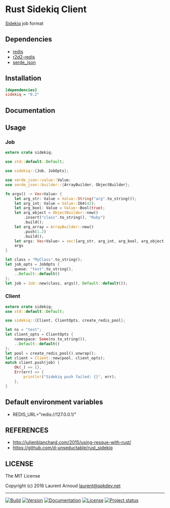 # Rust Sidekiq Client

[Sidekiq](https://github.com/mperham/sidekiq/wiki/Job-Format) job format

## Dependencies

* [redis](https://github.com/mitsuhiko/redis-rs)
* [r2d2-redis](https://github.com/sorccu/r2d2-redis)
* [serde_json](https://github.com/serde-rs/json)

## Installation

``` ini
[dependencies]
sidekiq = "0.2"
```

## Documentation


## Usage

### Job

``` rust
extern crate sidekiq;

use std::default::Default;

use sidekiq::{Job, JobOpts};

use serde_json::value::Value;
use serde_json::builder::{ArrayBuilder, ObjectBuilder};

fn args() -> Vec<Value> {
    let arg_str: Value = Value::String("arg".to_string());
    let arg_int: Value = Value::I64(42);
    let arg_bool: Value = Value::Bool(true);
    let arg_object = ObjectBuilder::new()
        .insert("class".to_string(), "Ruby")
        .build();
    let arg_array = ArrayBuilder::new()
        .push(1.2)
        .build();
    let args: Vec<Value> = vec![arg_str, arg_int, arg_bool, arg_object, arg_array];
    args
}

let class = "MyClass".to_string();
let job_opts = JobOpts {
    queue: "test".to_string(),
    ..Default::default()
};
let job = Job::new(class, args(), Default::default());
```

### Client

``` rust
extern crate sidekiq;
use std::default::Default;

use sidekiq::{Client, ClientOpts, create_redis_pool};

let ns = "test";
let client_opts = ClientOpts {
    namespace: Some(ns.to_string()),
    ..Default::default()
};
let pool = create_redis_pool().unwrap();
let client = Client::new(pool, client_opts);
match client.push(job) {
    Ok(_) => {},
    Err(err) => {
        println!("Sidekiq push failed: {}", err);
    },
}
```

## Default environment variables

* REDIS_URL="redis://127.0.0.1/"

## REFERENCES

* <http://julienblanchard.com/2015/using-resque-with-rust/>
* <https://github.com/d-unseductable/rust_sidekiq>

## LICENSE

The MIT License

Copyright (c) 2016 Laurent Arnoud <laurent@spkdev.net>

---
[![Build](https://img.shields.io/travis-ci/spk/rust-sidekiq.svg)](https://travis-ci.org/spk/rust-sidekiq)
[![Version](https://img.shields.io/crates/v/sidekiq.svg)](https://crates.io/crates/sidekiq)
[![Documentation](https://img.shields.io/badge/doc-rustdoc-blue.svg)](https://docs.rs/sidekiq/)
[![License](https://img.shields.io/badge/license-MIT-blue.svg)](http://opensource.org/licenses/MIT "MIT")
[![Project status](http://img.shields.io/status/experimental.png?color=red)](https://github.com/spk/rust-sidekiq)
